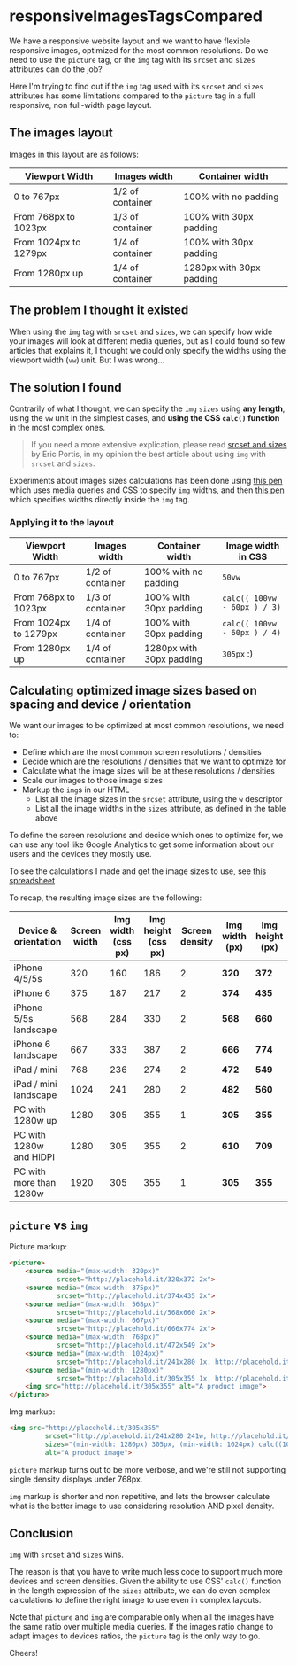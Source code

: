 # responsiveImagesTagsCompared

We have a responsive website layout and we want to have flexible responsive images, optimized for the most common resolutions. Do we need to use the `picture` tag, or the `img` tag with its `srcset` and `sizes` attributes can do the job?

Here I'm trying to find out if the `img` tag used with its `srcset` and `sizes` attributes has some limitations compared to the `picture` tag in a full responsive, non full-width page layout.

## The images layout

Images in this layout are as follows:

| Viewport Width        | Images width     | Container width          |
|-----------------------|------------------|--------------------------|
| 0 to 767px            | 1/2 of container | 100% with no padding     |
| From 768px to 1023px  | 1/3 of container | 100% with 30px padding   |
| From 1024px to 1279px | 1/4 of container | 100% with 30px padding   |
| From 1280px up        | 1/4 of container | 1280px with 30px padding |

## The problem I thought it existed

When using the `img` tag with `srcset` and `sizes`, we can specify how wide your images will look at different media queries, but as I could found so few articles that explains it, I thought we could only specify the widths using the viewport width (`vw`) unit. But I was wrong...

## The solution I found

Contrarily of what I thought, we can specify the `img` `sizes` using **any length**, using the `vw` unit in the simplest cases, and **using the CSS `calc()` function** in the most complex ones.

> If you need a more extensive explication, please read [srcset and sizes](https://ericportis.com/posts/2014/srcset-sizes/) by Eric Portis, in my opinion the best article about using `img` with `srcset` and `sizes`.

Experiments about images sizes calculations has been done using [this pen](http://codepen.io/verlok/pen/JGXeyz?editors=110) which uses media queries and CSS to specify `img` widths, and then [this pen](http://codepen.io/verlok/pen/adNQqX?editors=110) which specifies widths directly inside the `img` tag.

### Applying it to the layout

| Viewport Width        | Images width     | Container width          | Image width in CSS          |
|-----------------------|------------------|--------------------------|-----------------------------|
| 0 to 767px            | 1/2 of container | 100% with no padding     | `50vw`                      |
| From 768px to 1023px  | 1/3 of container | 100% with 30px padding   | `calc(( 100vw - 60px ) / 3)`|
| From 1024px to 1279px | 1/4 of container | 100% with 30px padding   | `calc(( 100vw - 60px ) / 4)`|
| From 1280px up        | 1/4 of container | 1280px with 30px padding | `305px` :)                  |

## Calculating optimized image sizes based on spacing and device / orientation

We want our images to be optimized at most common resolutions, we need to:

* Define which are the most common screen resolutions / densities
* Decide which are the resolutions / densities that we want to optimize for
* Calculate what the image sizes will be at these resolutions / densities
* Scale our images to those image sizes
* Markup the `img`s in our HTML
    * List all the image sizes in the `srcset` attribute, using the `w` descriptor
    * List all the image widths in the `sizes` attribute, as defined in the table above

To define the screen resolutions and decide which ones to optimize for, we can use any tool like Google Analytics to get some information about our users and the devices they mostly use.

To see the calculations I made and get the image sizes to use, see [this spreadsheet](https://docs.google.com/spreadsheets/d/1BCeWGXOevUHlL8l9ti2i81C9BgSsHtybO9Z9WAYpfnQ/edit)

To recap, the resulting image sizes are the following:

| Device & orientation    | Screen width | Img width (css px) | Img height (css px) | Screen density | Img width (px) | Img height (px) |
|-------------------------|--------------|--------------------|---------------------|----------------|----------------|-----------------|
| iPhone 4/5/5s           | 320          | 160                | 186                 | 2              | **320**        | **372**             |
| iPhone 6                | 375          | 187                | 217                 | 2              | **374**        | **435**             |
| iPhone 5/5s landscape   | 568          | 284                | 330                 | 2              | **568**        | **660**             |
| iPhone 6 landscape      | 667          | 333                | 387                 | 2              | **666**        | **774**             |
| iPad / mini             | 768          | 236                | 274                 | 2              | **472**        | **549**             |
| iPad / mini landscape   | 1024         | 241                | 280                 | 2              | **482**        | **560**             |
| PC with 1280w up        | 1280         | 305                | 355                 | 1              | **305**        | **355**             |
| PC with 1280w and HiDPI | 1280         | 305                | 355                 | 2              | **610**        | **709**             |
| PC with more than 1280w | 1920         | 305                | 355                 | 1              | **305**        | **355**             |

## `picture` vs `img`

Picture markup:

```html
<picture>
    <source media="(max-width: 320px)"
            srcset="http://placehold.it/320x372 2x">
    <source media="(max-width: 375px)"
            srcset="http://placehold.it/374x435 2x">
    <source media="(max-width: 568px)"
            srcset="http://placehold.it/568x660 2x">
    <source media="(max-width: 667px)"
            srcset="http://placehold.it/666x774 2x">
    <source media="(max-width: 768px)"
            srcset="http://placehold.it/472x549 2x">
    <source media="(max-width: 1024px)"
            srcset="http://placehold.it/241x280 1x, http://placehold.it/482x560 2x">
    <source media="(min-width: 1280px)"
            srcset="http://placehold.it/305x355 1x, http://placehold.it/610x709 2x">
    <img src="http://placehold.it/305x355" alt="A product image">
</picture>
```

Img markup:

```html
<img src="http://placehold.it/305x355"
         srcset="http://placehold.it/241x280 241w, http://placehold.it/305x355 305w, http://placehold.it/320x372 320w, http://placehold.it/374x435 374w, http://placehold.it/472x549 472w, http://placehold.it/482x560 482w, http://placehold.it/568x660 578w, http://placehold.it/610x709 610w, http://placehold.it/666x774 666w"
         sizes="(min-width: 1280px) 305px, (min-width: 1024px) calc((100vw - 60px) / 4), (min-width: 768px) calc((100vw - 60px) / 3), 50vw"
         alt="A product image">
```

`picture` markup turns out to be more verbose, and we're still not supporting single density displays under 768px.

`img` markup is shorter and non repetitive, and lets the browser calculate what is the better image to use considering resolution AND pixel density.

## Conclusion

`img` with `srcset` and `sizes` wins.

The reason is that you have to write much less code to support much more devices and screen densities. Given the ability to use CSS' `calc()` function in the length expression of the `sizes` attribute, we can do even complex calculations to define the right image to use even in complex layouts.

Note that `picture` and `img` are comparable only when all the images have the same ratio over multiple media queries. If the images ratio change to adapt images to devices ratios, the `picture` tag is the only way to go.

Cheers!
